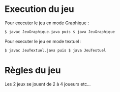 # Execution du jeu

Pour executer le jeu en mode Graphique :

```bash
$ javac JeuGraphique.java puis $ java JeuGraphique
```

Pour executer le jeu en mode textuel :

```bash
$ javac JeuTextuel.java puis $ java JeuTextuel
```

# Règles du jeu

Les 2 jeux se jouent de 2 à 4 joueurs 
etc...